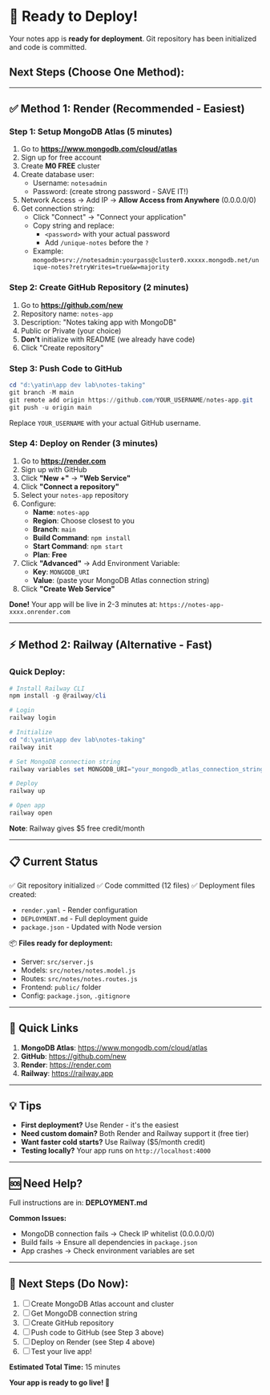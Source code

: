 # 🚀 Ready to Deploy!

Your notes app is **ready for deployment**. Git repository has been initialized and code is committed.

## Next Steps (Choose One Method):

---

## ✅ Method 1: Render (Recommended - Easiest)

### Step 1: Setup MongoDB Atlas (5 minutes)

1. Go to **https://www.mongodb.com/cloud/atlas**
2. Sign up for free account
3. Create **M0 FREE** cluster
4. Create database user:
   - Username: `notesadmin`
   - Password: (create strong password - SAVE IT!)
5. Network Access → Add IP → **Allow Access from Anywhere** (0.0.0.0/0)
6. Get connection string:
   - Click "Connect" → "Connect your application"
   - Copy string and replace:
     - `<password>` with your actual password
     - Add `/unique-notes` before the `?`
   - Example: `mongodb+srv://notesadmin:yourpass@cluster0.xxxxx.mongodb.net/unique-notes?retryWrites=true&w=majority`

### Step 2: Create GitHub Repository (2 minutes)

1. Go to **https://github.com/new**
2. Repository name: `notes-app`
3. Description: "Notes taking app with MongoDB"
4. Public or Private (your choice)
5. **Don't** initialize with README (we already have code)
6. Click "Create repository"

### Step 3: Push Code to GitHub

```powershell
cd "d:\yatin\app dev lab\notes-taking"
git branch -M main
git remote add origin https://github.com/YOUR_USERNAME/notes-app.git
git push -u origin main
```

Replace `YOUR_USERNAME` with your actual GitHub username.

### Step 4: Deploy on Render (3 minutes)

1. Go to **https://render.com**
2. Sign up with GitHub
3. Click **"New +"** → **"Web Service"**
4. Click **"Connect a repository"**
5. Select your `notes-app` repository
6. Configure:
   - **Name**: `notes-app`
   - **Region**: Choose closest to you
   - **Branch**: `main`
   - **Build Command**: `npm install`
   - **Start Command**: `npm start`
   - **Plan**: **Free**
7. Click **"Advanced"** → Add Environment Variable:
   - **Key**: `MONGODB_URI`
   - **Value**: (paste your MongoDB Atlas connection string)
8. Click **"Create Web Service"**

**Done!** Your app will be live in 2-3 minutes at: `https://notes-app-xxxx.onrender.com`

---

## ⚡ Method 2: Railway (Alternative - Fast)

### Quick Deploy:

```powershell
# Install Railway CLI
npm install -g @railway/cli

# Login
railway login

# Initialize
cd "d:\yatin\app dev lab\notes-taking"
railway init

# Set MongoDB connection string
railway variables set MONGODB_URI="your_mongodb_atlas_connection_string"

# Deploy
railway up

# Open app
railway open
```

**Note**: Railway gives $5 free credit/month

---

## 📋 Current Status

✅ Git repository initialized
✅ Code committed (12 files)
✅ Deployment files created:
   - `render.yaml` - Render configuration
   - `DEPLOYMENT.md` - Full deployment guide
   - `package.json` - Updated with Node version

📦 **Files ready for deployment:**
- Server: `src/server.js`
- Models: `src/notes/notes.model.js`
- Routes: `src/notes/notes.routes.js`
- Frontend: `public/` folder
- Config: `package.json`, `.gitignore`

---

## 🔗 Quick Links

1. **MongoDB Atlas**: https://www.mongodb.com/cloud/atlas
2. **GitHub**: https://github.com/new
3. **Render**: https://render.com
4. **Railway**: https://railway.app

---

## 💡 Tips

- **First deployment?** Use Render - it's the easiest
- **Need custom domain?** Both Render and Railway support it (free tier)
- **Want faster cold starts?** Use Railway ($5/month credit)
- **Testing locally?** Your app runs on `http://localhost:4000`

---

## 🆘 Need Help?

Full instructions are in: **DEPLOYMENT.md**

**Common Issues:**
- MongoDB connection fails → Check IP whitelist (0.0.0.0/0)
- Build fails → Ensure all dependencies in `package.json`
- App crashes → Check environment variables are set

---

## 🎯 Next Steps (Do Now):

1. ☐ Create MongoDB Atlas account and cluster
2. ☐ Get MongoDB connection string
3. ☐ Create GitHub repository
4. ☐ Push code to GitHub (see Step 3 above)
5. ☐ Deploy on Render (see Step 4 above)
6. ☐ Test your live app!

**Estimated Total Time:** 15 minutes

**Your app is ready to go live! 🚀**
